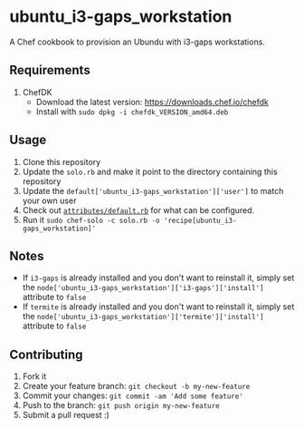 # ubuntu_i3-gaps_workstation

A Chef cookbook to provision an Ubundu with i3-gaps workstations.

## Requirements

1. ChefDK
    * Download the latest version: https://downloads.chef.io/chefdk
    * Install with `sudo dpkg -i chefdk_VERSION_amd64.deb`

## Usage

1. Clone this repository
2. Update the `solo.rb` and make it point to the directory containing this repository
3. Update the `default['ubuntu_i3-gaps_workstation']['user']` to match your own user
4. Check out [`attributes/default.rb`](attributes/default.rb) for what can be configured.
5. Run it `sudo chef-solo -c solo.rb -o 'recipe[ubuntu_i3-gaps_workstation]'`

## Notes
- If `i3-gaps` is already installed and you don't want to reinstall it, simply set the `node['ubuntu_i3-gaps_workstation']['i3-gaps']['install']` attribute to `false`
- If `termite` is already installed and you don't want to reinstall it, simply set the `node['ubuntu_i3-gaps_workstation']['termite']['install']` attribute to `false`

## Contributing

1. Fork it
2. Create your feature branch: `git checkout -b my-new-feature`
3. Commit your changes: `git commit -am 'Add some feature'`
4. Push to the branch: `git push origin my-new-feature`
5. Submit a pull request :)

